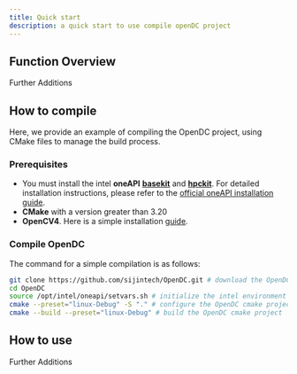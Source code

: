 ```yaml
---
title: Quick start
description: a quick start to use compile openDC project
---
```

## Function Overview
Further Additions

## How to compile
Here, we provide an example of compiling the OpenDC project, using CMake files to manage the build process.

### Prerequisites

* You must install the intel **oneAPI** [**basekit**](https://www.intel.cn/content/www/cn/zh/developer/tools/oneapi/toolkits.html#base-kit) and [**hpckit**](https://www.intel.cn/content/www/cn/zh/developer/tools/oneapi/toolkits.html#hpc-kit). For detailed installation instructions, please refer to the [official oneAPI installation guide](https://www.intel.com/content/www/us/en/developer/articles/guide/installation-guide-for-oneapi-toolkits.html).
* **CMake** with a version greater than 3.20
* **OpenCV4**. Here is a simple installation [guide](https://medium.com/@juancrrn/installing-opencv-4-with-cuda-in-ubuntu-20-04-fde6d6a0a367).
### Compile OpenDC
The command for a simple compilation is as follows:
```bash
git clone https://github.com/sijintech/OpenDC.git # download the OpenDC project
cd OpenDC
source /opt/intel/oneapi/setvars.sh # initialize the intel environment
cmake --preset="linux-Debug" -S "." # configure the OpenDC cmake project
cmake --build --preset="linux-Debug" # build the OpenDC cmake project
```

## How to use
Further Additions
